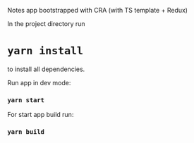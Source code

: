 Notes app bootstrapped with CRA (with TS template + Redux)

In the project directory run
# `yarn install`

to install all dependencies.

Run app in dev mode:

### `yarn start`

For start app build run:
### `yarn build`
